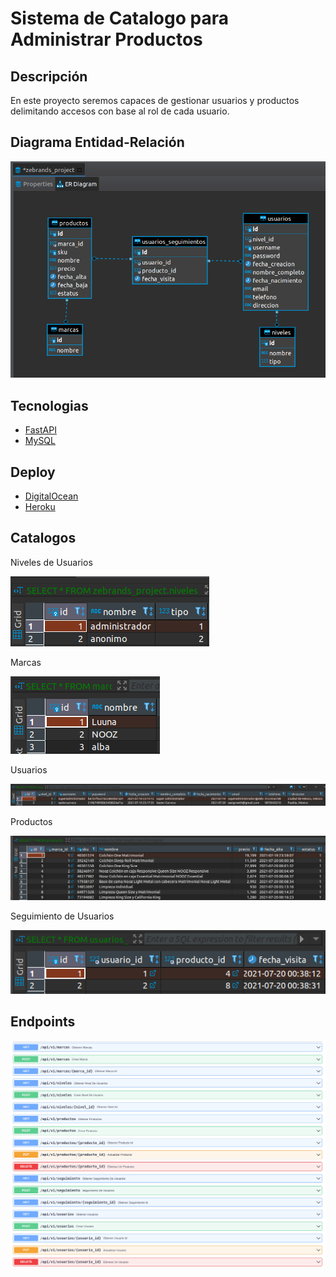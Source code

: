 # Sistema de Catalogo para Administrar Productos

## Descripción
En este proyecto seremos capaces de gestionar usuarios y productos delimitando accesos con base al rol de cada usuario.

## Diagrama Entidad-Relación
![Modelo E-R](img/er_diagram.png)

## Tecnologias
- [FastAPI](https://fastapi.tiangolo.com/)
- [MySQL](https://www.mysql.com/)

## Deploy
- [DigitalOcean](https://zebrands.herokuapp.com/docs)
- [Heroku](https://zebrands.herokuapp.com/docs)

## Catalogos
Niveles de Usuarios

![Niveles de Usuarios](img/niveles.png)

Marcas

![Marcas](img/marcas.png)

Usuarios

![Usuarios](img/usuarios.png)

Productos

![Productos](img/productos.png)

Seguimiento de Usuarios

![Productos](img/seguimiento_usuarios.png)

## Endpoints

![Ednpoints](img/endpoints.png)